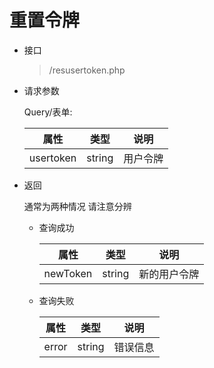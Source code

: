 # 重置令牌
- 接口
    > /resusertoken.php
- 请求参数

    Query/表单:

    |    属性     |   类型   |  说明  |
    |:---------:|:------:|:----:|
    | usertoken | string | 用户令牌 |
- 返回

    通常为两种情况 请注意分辨

    - 查询成功

        |    属性    |   类型   |   说明   |
        |:--------:|:------:|:------:|
        | newToken | string | 新的用户令牌 |
    - 查询失败

        |  属性   |   类型   |  说明  |
        |:-----:|:------:|:----:|
        | error | string | 错误信息 |